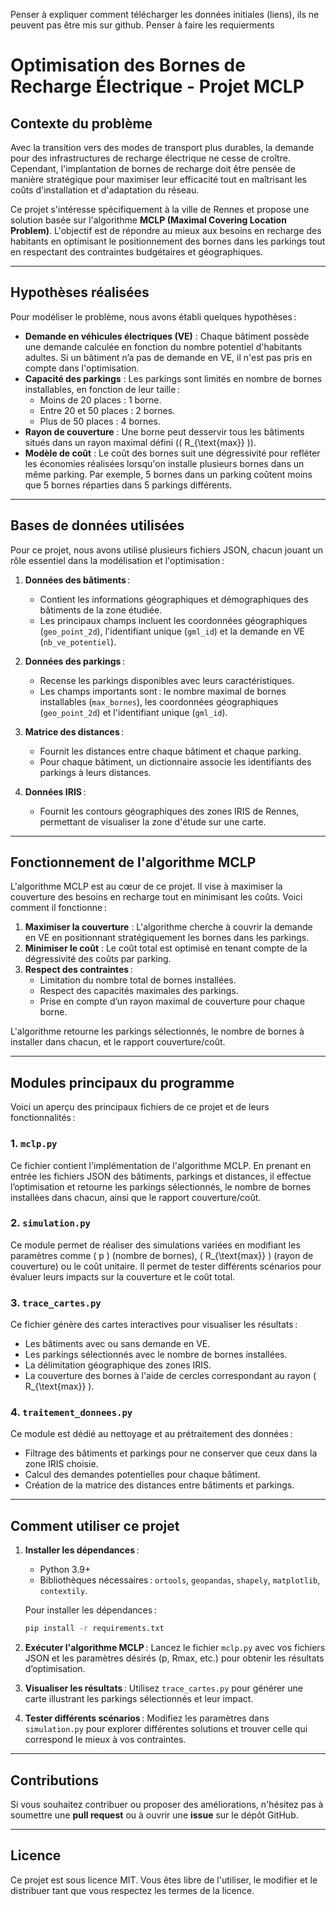 Penser à expliquer comment télécharger les données initiales (liens), ils ne peuvent pas être mis sur github.
Penser à faire les requierments 


# **Optimisation des Bornes de Recharge Électrique - Projet MCLP**

## **Contexte du problème**

Avec la transition vers des modes de transport plus durables, la demande pour des infrastructures de recharge électrique ne cesse de croître. Cependant, l'implantation de bornes de recharge doit être pensée de manière stratégique pour maximiser leur efficacité tout en maîtrisant les coûts d'installation et d'adaptation du réseau. 

Ce projet s'intéresse spécifiquement à la ville de Rennes et propose une solution basée sur l'algorithme **MCLP (Maximal Covering Location Problem)**. L'objectif est de répondre au mieux aux besoins en recharge des habitants en optimisant le positionnement des bornes dans les parkings tout en respectant des contraintes budgétaires et géographiques.

---

## **Hypothèses réalisées**

Pour modéliser le problème, nous avons établi quelques hypothèses :

- **Demande en véhicules électriques (VE)** : Chaque bâtiment possède une demande calculée en fonction du nombre potentiel d'habitants adultes. Si un bâtiment n’a pas de demande en VE, il n'est pas pris en compte dans l'optimisation.
- **Capacité des parkings** : Les parkings sont limités en nombre de bornes installables, en fonction de leur taille :
  - Moins de 20 places : 1 borne.
  - Entre 20 et 50 places : 2 bornes.
  - Plus de 50 places : 4 bornes.
- **Rayon de couverture** : Une borne peut desservir tous les bâtiments situés dans un rayon maximal défini (\( R_{\text{max}} \)).
- **Modèle de coût** : Le coût des bornes suit une dégressivité pour refléter les économies réalisées lorsqu'on installe plusieurs bornes dans un même parking. Par exemple, 5 bornes dans un parking coûtent moins que 5 bornes réparties dans 5 parkings différents.

---

## **Bases de données utilisées**

Pour ce projet, nous avons utilisé plusieurs fichiers JSON, chacun jouant un rôle essentiel dans la modélisation et l'optimisation :

1. **Données des bâtiments** :
   - Contient les informations géographiques et démographiques des bâtiments de la zone étudiée.
   - Les principaux champs incluent les coordonnées géographiques (`geo_point_2d`), l'identifiant unique (`gml_id`) et la demande en VE (`nb_ve_potentiel`).

2. **Données des parkings** :
   - Recense les parkings disponibles avec leurs caractéristiques.
   - Les champs importants sont : le nombre maximal de bornes installables (`max_bornes`), les coordonnées géographiques (`geo_point_2d`) et l'identifiant unique (`gml_id`).

3. **Matrice des distances** :
   - Fournit les distances entre chaque bâtiment et chaque parking. 
   - Pour chaque bâtiment, un dictionnaire associe les identifiants des parkings à leurs distances.

4. **Données IRIS** :
   - Fournit les contours géographiques des zones IRIS de Rennes, permettant de visualiser la zone d'étude sur une carte.

---

## **Fonctionnement de l'algorithme MCLP**

L'algorithme MCLP est au cœur de ce projet. Il vise à maximiser la couverture des besoins en recharge tout en minimisant les coûts. Voici comment il fonctionne :

1. **Maximiser la couverture** : L'algorithme cherche à couvrir la demande en VE en positionnant stratégiquement les bornes dans les parkings.
2. **Minimiser le coût** : Le coût total est optimisé en tenant compte de la dégressivité des coûts par parking.
3. **Respect des contraintes** : 
   - Limitation du nombre total de bornes installées.
   - Respect des capacités maximales des parkings.
   - Prise en compte d’un rayon maximal de couverture pour chaque borne.

L'algorithme retourne les parkings sélectionnés, le nombre de bornes à installer dans chacun, et le rapport couverture/coût.

---

## **Modules principaux du programme**

Voici un aperçu des principaux fichiers de ce projet et de leurs fonctionnalités :

### **1. `mclp.py`**
Ce fichier contient l'implémentation de l'algorithme MCLP. En prenant en entrée les fichiers JSON des bâtiments, parkings et distances, il effectue l’optimisation et retourne les parkings sélectionnés, le nombre de bornes installées dans chacun, ainsi que le rapport couverture/coût.

### **2. `simulation.py`**
Ce module permet de réaliser des simulations variées en modifiant les paramètres comme \( p \) (nombre de bornes), \( R_{\text{max}} \) (rayon de couverture) ou le coût unitaire. Il permet de tester différents scénarios pour évaluer leurs impacts sur la couverture et le coût total.

### **3. `trace_cartes.py`**
Ce fichier génère des cartes interactives pour visualiser les résultats :
- Les bâtiments avec ou sans demande en VE.
- Les parkings sélectionnés avec le nombre de bornes installées.
- La délimitation géographique des zones IRIS.
- La couverture des bornes à l'aide de cercles correspondant au rayon \( R_{\text{max}} \).

### **4. `traitement_donnees.py`**
Ce module est dédié au nettoyage et au prétraitement des données :
- Filtrage des bâtiments et parkings pour ne conserver que ceux dans la zone IRIS choisie.
- Calcul des demandes potentielles pour chaque bâtiment.
- Création de la matrice des distances entre bâtiments et parkings.

---

## **Comment utiliser ce projet**

1. **Installer les dépendances** :
   - Python 3.9+
   - Bibliothèques nécessaires : `ortools`, `geopandas`, `shapely`, `matplotlib`, `contextily`.

   Pour installer les dépendances :
   ```bash
   pip install -r requirements.txt
   ```

2. **Exécuter l'algorithme MCLP** :
   Lancez le fichier `mclp.py` avec vos fichiers JSON et les paramètres désirés (p, Rmax, etc.) pour obtenir les résultats d’optimisation.

3. **Visualiser les résultats** :
   Utilisez `trace_cartes.py` pour générer une carte illustrant les parkings sélectionnés et leur impact.

4. **Tester différents scénarios** :
   Modifiez les paramètres dans `simulation.py` pour explorer différentes solutions et trouver celle qui correspond le mieux à vos contraintes.

---

## **Contributions**

Si vous souhaitez contribuer ou proposer des améliorations, n'hésitez pas à soumettre une **pull request** ou à ouvrir une **issue** sur le dépôt GitHub.

---

## **Licence**

Ce projet est sous licence MIT. Vous êtes libre de l'utiliser, le modifier et le distribuer tant que vous respectez les termes de la licence.